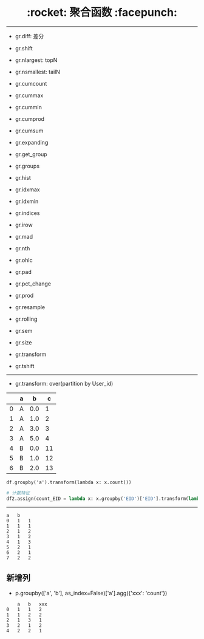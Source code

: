 <h1 align = "center">:rocket: 聚合函数 :facepunch:</h1>

---

- gr.diff: 差分
- gr.shift

- gr.nlargest: topN
- gr.nsmallest: tailN

- gr.cumcount
- gr.cummax
- gr.cummin
- gr.cumprod
- gr.cumsum
- gr.expanding
- gr.get_group
- gr.groups
- gr.hist
- gr.idxmax
- gr.idxmin
- gr.indices
- gr.irow
- gr.mad

- gr.nth
- gr.ohlc
- gr.pad
- gr.pct_change
- gr.prod
- gr.resample
- gr.rolling
- gr.sem
- gr.size
- gr.transform
- gr.tshift

---
- gr.transform: over(partition by User_id)

|	|a	|b	|c
---|---|---|---
0|	A|	0.0|	1
1|	A|	1.0|	2
2|	A|	3.0|	3
3|	A|	5.0|	4
4|	B|	0.0|	11
5|	B|	1.0|	12
6|	B|	2.0|	13

```
df.groupby('a').transform(lambda x: x.count())
```
```python
# 计数特征
df2.assign(count_EID = lambda x: x.groupby('EID')['EID'].transform(lambda x: x.count()))
```
---
```
a	b
0	1	1
1	1	1
2	1	2
3	1	2
4	1	3
5	2	1
6	2	1
7	2	2
```
## 新增列
- p.groupby(['a', 'b'], as_index=False)['a'].agg({'xxx': 'count'})
```
	a	b	xxx
0	1	1	2
1	1	2	2
2	1	3	1
3	2	1	2
4	2	2	1
```
